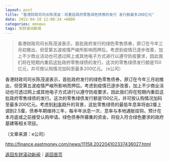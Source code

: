```yaml
---
layout: post
title: "香港财政司司长陈茂波：将重启政府零售绿色债券的发行 发行额最多200亿元"
date: 2022-04-10 12:00:24 +0800
categories: emnews
tags: 东财滚动新闻
---
```

> 香港财政司司长陈茂波表示，首批政府发行的绿色零售债券，原订在今年三月初推出，但受第五波疫情严峻所影响而押后。考虑到疫情已逐步改善，加上不少商业活动也可透过网上或其他电子方式进行以遵守防疫要求，因此我们将在短期内重启这批政府零售绿债的发行。这次的零售绿债发行额是150亿元，并可按认购情况加码至最多200亿元。（e公司）

<p>香港财政司司长陈茂波表示，首批政府发行的绿色零售债券，原订在今年三月初推出，但受第五波疫情严峻所影响而押后。考虑到疫情已逐步改善，加上不少商业活动也可透过网上或其他电子方式进行以遵守防疫要求，因此我们将在短期内重启这批政府零售绿债的发行。这次的零售绿债发行额是150亿元，并可按认购情况加码至最多200亿元。考虑到<span id="Info.344"><a href="http://data.eastmoney.com/cjsj/yhll.html" class="infokey">利率</a></span>趋升的背景，这批零售绿债的最低年息率将由2厘上调到2.5厘，债券年期维持三年，每半年派息一次，息率与本地通胀挂钩，预计在本月底或之前接受认购申请。绿色债券所募集的资金，将投入符合绿色要求的政府基建等相关项目。</p><p class="em_media">（文章来源：e公司）</p>

<http://finance.eastmoney.com/news/11158,202204102337436027.html>

[返回东财滚动新闻](//finews.withounder.com/emnews/)｜[返回首页](//finews.withounder.com/)